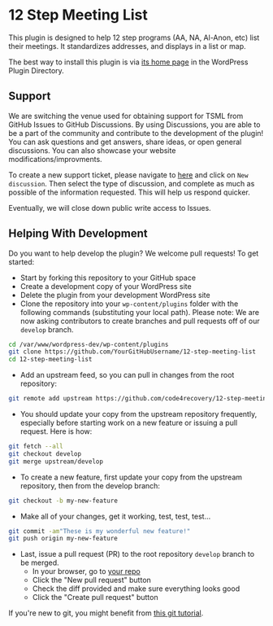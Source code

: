 # 12 Step Meeting List

This plugin is designed to help 12 step programs (AA, NA, Al-Anon, etc) list their meetings. It standardizes addresses, and displays in a list or map.

The best way to install this plugin is via [its home page](https://wordpress.org/plugins/12-step-meeting-list/) in the WordPress Plugin Directory.

## Support

We are switching the venue used for obtaining support for TSML from GitHub Issues to GitHub Discussions. By using Discussions, you are able to be a part of the community and contribute to the development of the plugin! You can ask questions and get answers, share ideas, or open general discussions. You can also showcase your website modifications/improvments.

To create a new support ticket, please navigate to [here](https://github.com/code4recovery/12-step-meeting-list/discussions) and click on `New discussion`. Then select the type of discussion, and complete as much as possible of the information requested. This will help us respond quicker.

Eventually, we will close down public write access to Issues.

## Helping With Development

Do you want to help develop the plugin? We welcome pull requests! To get started:

- Start by forking this repository to your GitHub space
- Create a development copy of your WordPress site
- Delete the plugin from your development WordPress site
- Clone the repository into your `wp-content/plugins` folder with the following commands (substituting your local path). Please note: We are now asking contributors to create branches and pull requests off of our `develop` branch.

```bash
cd /var/www/wordpress-dev/wp-content/plugins
git clone https://github.com/YourGitHubUsername/12-step-meeting-list
cd 12-step-meeting-list
```

- Add an upstream feed, so you can pull in changes from the root repository:

```bash
git remote add upstream https://github.com/code4recovery/12-step-meeting-list.git
```

- You should update your copy from the upstream repository frequently, especially before starting work on a new feature or issuing a pull request. Here is how:

```bash
git fetch --all
git checkout develop
git merge upstream/develop
```

- To create a new feature, first update your copy from the upstream repository, then from the develop branch:

```bash
git checkout -b my-new-feature
```

- Make all of your changes, get it working, test, test, test...

```bash
git commit -am"These is my wonderful new feature!"
git push origin my-new-feature
```

- Last, issue a pull request (PR) to the root repository `develop` branch to be merged.
  - In your browser, go to [your repo](https://github.com/YourGitHubUsername/12-step-meeting-list)
  - Click the "New pull request" button
  - Check the diff provided and make sure everything looks good
  - Click the "Create pull request" button

If you're new to git, you might benefit from [this git tutorial](https://git-scm.com/book/en/v2).
